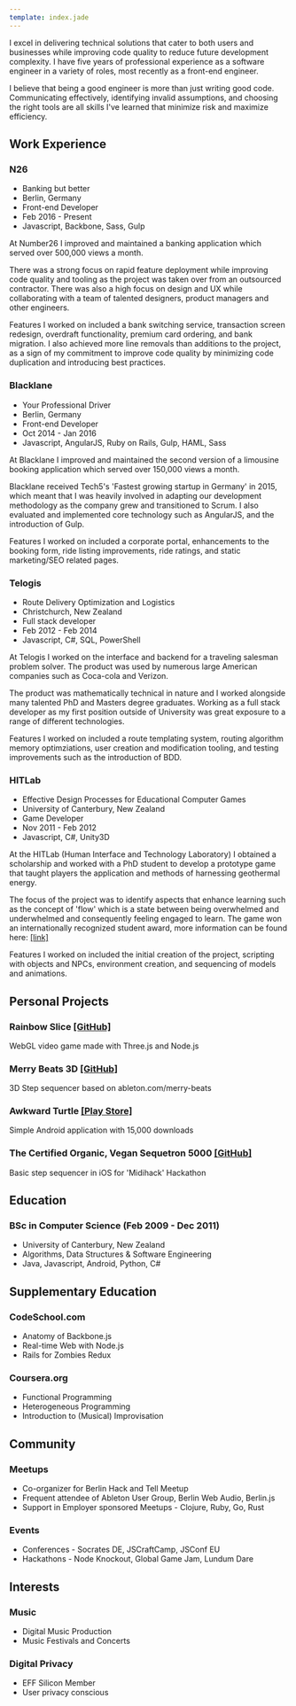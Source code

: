 ```yaml
---
template: index.jade
---
```


I excel in delivering technical solutions that cater to both users and businesses while improving code quality to reduce future development complexity. I have five years of professional experience as a software engineer in a variety of roles, most recently as a front-end engineer.

I believe that being a good engineer is more than just writing good code. Communicating effectively, identifying invalid assumptions, and choosing the right tools are all skills I've learned that minimize risk and maximize efficiency.

## Work Experience

### N26

* Banking but better
* Berlin, Germany
* Front-end Developer
* Feb 2016 - Present
* Javascript, Backbone, Sass, Gulp

At Number26 I improved and maintained a banking application which served over 500,000 views a month.

There was a strong focus on rapid feature deployment while improving code quality and tooling as the project was taken over from an outsourced contractor. There was also a high focus on design and UX while collaborating with a team of talented designers, product managers and other engineers.

Features I worked on included a bank switching service, transaction screen redesign, overdraft functionality, premium card ordering, and bank migration. I also achieved more line removals than additions to the project, as a sign of my commitment to improve code quality by minimizing code duplication and introducing best practices.

### Blacklane

* Your Professional Driver
* Berlin, Germany
* Front-end Developer
* Oct 2014 - Jan 2016
* Javascript, AngularJS, Ruby on Rails, Gulp, HAML, Sass

At Blacklane I improved and maintained the second version of a limousine booking application which served over 150,000 views a month.

Blacklane received Tech5's 'Fastest growing startup in Germany' in 2015, which meant that I was heavily involved in adapting our development methodology as the company grew and transitioned to Scrum. I also evaluated and implemented core technology such as AngularJS, and the introduction of Gulp.

Features I worked on included a corporate portal, enhancements to the booking form, ride listing improvements, ride ratings, and static marketing/SEO related pages.

### Telogis

* Route Delivery Optimization and Logistics
* Christchurch, New Zealand
* Full stack developer
* Feb 2012 - Feb 2014
* Javascript, C#, SQL, PowerShell

At Telogis I worked on the interface and backend for a traveling salesman problem solver. The product was used by numerous large American companies such as Coca-cola and Verizon.

The product was mathematically technical in nature and I worked alongside many talented PhD and Masters degree graduates. Working as a full stack developer as my first position outside of University was great exposure to a range of different technologies.

Features I worked on included a route templating system, routing algorithm memory optimziations, user creation and modification tooling, and testing improvements such as the introduction of BDD.

### HITLab

* Effective Design Processes for Educational Computer Games
* University of Canterbury, New Zealand
* Game Developer
* Nov 2011 - Feb 2012
* Javascript, C#, Unity3D

At the HITLab (Human Interface and Technology Laboratory) I obtained a scholarship and worked with a PhD student to develop a prototype game that taught players the application and methods of harnessing geothermal energy.

The focus of the project was to identify aspects that enhance learning such as the concept of 'flow' which is a state between being overwhelmed and underwhelmed and consequently feeling engaged to learn. The game won an internationally recognized student award, more information can be found here: [[link]](http://www.comsdev.canterbury.ac.nz/rss/news/?feed=news&articleId=443)

Features I worked on included the initial creation of the project, scripting with objects and NPCs, environment creation, and sequencing of models and animations.

## Personal Projects

###   Rainbow Slice [[GitHub]](https://github.com/SimonHFrost/rainbow-slice)

WebGL video game made with Three.js and Node.js

###   Merry Beats 3D [[GitHub]](https://github.com/SimonHFrost/merry-beats-3d)

3D Step sequencer based on ableton.com/merry-beats

###   Awkward Turtle [[Play Store]](https://play.google.com/store/apps/details?id=awkwardturtle.frostapplications)

Simple Android application with 15,000 downloads

###   The Certified Organic, Vegan Sequetron 5000 [[GitHub]](https://github.com/ashokfernandez/MidiHack2015)

Basic step sequencer in iOS for 'Midihack' Hackathon


## Education

###   BSc in Computer Science (Feb 2009 - Dec 2011)

* University of Canterbury, New Zealand
* Algorithms, Data Structures & Software Engineering
* Java, Javascript, Android, Python, C#

## Supplementary Education

###   CodeSchool.com

* Anatomy of Backbone.js
* Real-time Web with Node.js
* Rails for Zombies Redux

###   Coursera.org

* Functional Programming
* Heterogeneous Programming
* Introduction to (Musical) Improvisation

## Community

### Meetups

* Co-organizer for Berlin Hack and Tell Meetup
* Frequent attendee of Ableton User Group, Berlin Web Audio, Berlin.js
* Support in Employer sponsored Meetups - Clojure, Ruby, Go, Rust

### Events

* Conferences - Socrates DE, JSCraftCamp, JSConf EU
* Hackathons - Node Knockout, Global Game Jam, Lundum Dare

## Interests

###   Music

* Digital Music Production
* Music Festivals and Concerts

###	  Digital Privacy

* EFF Silicon Member
* User privacy conscious
